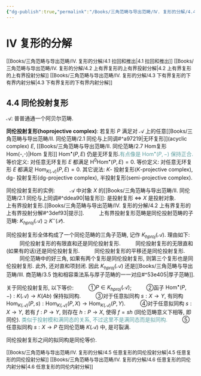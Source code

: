 ```yaml
---
{"dg-publish":true,"permalink":"/Books/三角范畴与导出范畴/Ⅳ. 复形的分解/4.4 同伦投射复形/","dgPassFrontmatter":true,"created":"2024-08-05T11:39:00.453+08:00","updated":"2024-09-12T14:09:10.645+08:00"}
---
```


# Ⅳ 复形的分解

<font size="2"> [[Books/三角范畴与导出范畴/Ⅳ. 复形的分解/4.1 拉回和推出\|4.1 拉回和推出]] </font>
<font size="2"> [[Books/三角范畴与导出范畴/Ⅳ. 复形的分解/4.2 上有界复形的上有界投射分解\|4.2 上有界复形的上有界投射分解]]  </font>
<font size="2"> [[Books/三角范畴与导出范畴/Ⅳ. 复形的分解/4.3 下有界复形的下有界内射分解\|4.3 下有界复形的下有界内射分解]] </font>
## 4.4 同伦投射复形

$\mathcal{A}$: 普普通通一个阿贝尔范畴.

**同伦投射复形(hoprojective complex)**: 若复形 $P$ 满足对 $\mathcal{A}$ 上的任意[[Books/三角范畴与导出范畴/Ⅱ. 同伦范畴/2.1 同伦与上同调#^a97219\|无环复形]](acyclic complex) $E$, [[Books/三角范畴与导出范畴/Ⅱ. 同伦范畴/2.7 Hom复形Hom(-,-)\|Hom 复形]]  $\operatorname{Hom}^\bullet(P,E)$ 仍是无环复形.<font color=CadetBlue>有点像是 $\operatorname{Hom}^\bullet (P,-)$ 保持正合.</font>
等价定义: 对任意无环复形 $E$ 都满足 $\operatorname{H}^0\operatorname{Hom}^\bullet(P,E)=0$.
等价定义: 对任意无环复形 $E$ 都满足 $\operatorname{Hom}_{K(\mathcal{A})}(P,E)=0$.
其它说法:  $K$- 投射复形($K$-projective complex), dg- 投射复形(dg-projective complex), 半投射复形(semi-projective complex).

同伦投射复形的实例: 
$\qquad$ $\mathcal{A}$ 中对象 $X$ 的[[Books/三角范畴与导出范畴/Ⅱ. 同伦范畴/2.1 同伦与上同调#^ddea90\|轴复形]]: 是投射复形 $\Longleftrightarrow$ $X$ 是投射对象.
$\qquad$ 上有界投射复形.[[Books/三角范畴与导出范畴/Ⅳ. 复形的分解/4.2 上有界复形的上有界投射分解#^3def93\|提示]].
$\qquad$ 上有界投射复形范畴是同伦投射范畴的子范畴: $K_{hproj}(\mathcal{A})\supseteq K^-(\mathcal{P})$.

同伦投射复形全体构成了一个同伦范畴的三角子范畴, 记作 $K_{hproj}(\mathcal{A})$. 理由如下:
$\qquad$ 同伦投射复形的有限直和还是同伦投射复形.
$\qquad$ 同伦投射复形的无限直和(如果有的话)还是同伦投射复形.
$\qquad$ 同伦投射复形的平移还是同伦投射复形.
$\qquad$ 同伦范畴中的好三角, 如果有两个复形是同伦投射复形, 则第三个复形也是同伦投射复形.
此外, 还对直和项封闭. 因此 $K_{hproj}(\mathcal{A})$ 还是[[Books/三角范畴与导出范畴/Ⅲ. 商范畴/3.5 饱和相容乘法系与厚子范畴的一一对应#^53e405\|厚子范畴]].

关于同伦投射复形, 以下等价:
$\qquad$ ①$P\in K_{hproj}(\mathcal{A})$;
$\qquad$ ②函子 $\operatorname{Hom}^\bullet(P,-):K(\mathcal{A})\rightarrow K(Ab)$ 保持拟同构.
$\qquad$ ③对于任意拟同构 $s:X\rightarrow Y$, 有同构 $\operatorname{Hom}_{K(\mathcal{A})}(P,s):\operatorname{Hom}_{K(\mathcal{A})}(P,X)\rightarrow \operatorname{Hom}_{K(\mathcal{A})}(P,Y)$.
$\qquad$ ④对于任意拟同构 $s:X\rightarrow Y$, 若有 $f:P\rightarrow Y$, 则存在 $h:P\rightarrow X$, 使得 $f=sh$ (同伦范畴意义下相等, 即同伦).<font color=CadetBlue> 类似于投射模和满同态的关系, 不过这里不是满同态而是拟同构.</font>
$\qquad$ ⑤任意拟同构 $s:X\rightarrow P$ 在同伦范畴 $K(\mathcal{A})$ 中, 是可裂满.

同伦投射复形之间的拟同构是同伦等价.



<font size="2"> [[Books/三角范畴与导出范畴/Ⅳ. 复形的分解/4.5 任意复形的同伦投射分解\|4.5 任意复形的同伦投射分解]]  </font>
<font size="2"> [[Books/三角范畴与导出范畴/Ⅳ. 复形的分解/4.6 任意复形的同伦内射分解\|4.6 任意复形的同伦内射分解]]  </font>